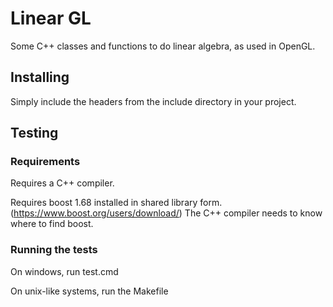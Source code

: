 # Linear GL
Some C++ classes and functions to do linear algebra, as used in OpenGL.

## Installing
Simply include the headers from the include directory in your project.

## Testing
### Requirements
Requires a C++ compiler.

Requires boost 1.68 installed in shared library form. (https://www.boost.org/users/download/)
The C++ compiler needs to know where to find boost.

### Running the tests

On windows, run test.cmd

On unix-like systems, run the Makefile
